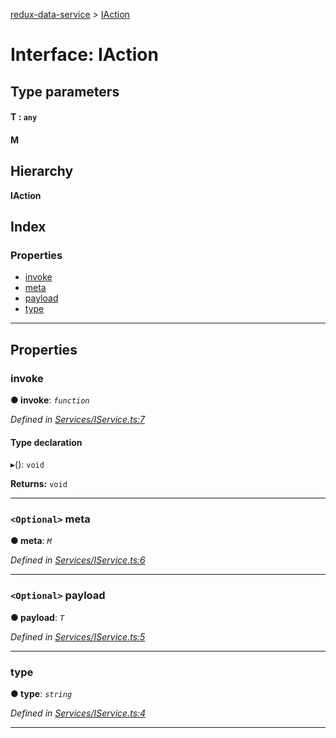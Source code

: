 [redux-data-service](../README.md) > [IAction](../interfaces/iaction.md)

# Interface: IAction

## Type parameters
#### T :  `any`
#### M 
## Hierarchy

**IAction**

## Index

### Properties

* [invoke](iaction.md#invoke)
* [meta](iaction.md#meta)
* [payload](iaction.md#payload)
* [type](iaction.md#type)

---

## Properties

<a id="invoke"></a>

###  invoke

**● invoke**: *`function`*

*Defined in [Services/IService.ts:7](https://github.com/Rediker-Software/redux-data-service/blob/fbab6d2/src/Services/IService.ts#L7)*

#### Type declaration
▸(): `void`

**Returns:** `void`

___
<a id="meta"></a>

### `<Optional>` meta

**● meta**: *`M`*

*Defined in [Services/IService.ts:6](https://github.com/Rediker-Software/redux-data-service/blob/fbab6d2/src/Services/IService.ts#L6)*

___
<a id="payload"></a>

### `<Optional>` payload

**● payload**: *`T`*

*Defined in [Services/IService.ts:5](https://github.com/Rediker-Software/redux-data-service/blob/fbab6d2/src/Services/IService.ts#L5)*

___
<a id="type"></a>

###  type

**● type**: *`string`*

*Defined in [Services/IService.ts:4](https://github.com/Rediker-Software/redux-data-service/blob/fbab6d2/src/Services/IService.ts#L4)*

___

